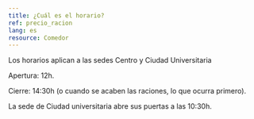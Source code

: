 ```yaml
---
title: ¿Cuál es el horario?
ref: precio_racion
lang: es
resource: Comedor
---
```


Los horarios aplican a las sedes Centro y Ciudad Universitaria

Apertura: 12h.

Cierre: 14:30h (o cuando se acaben las raciones, lo que ocurra primero).

La sede de Ciudad universitaria abre sus puertas a las 10:30h.
